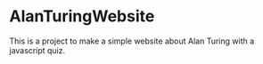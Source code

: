 # AlanTuringWebsite
This is a project to make a simple website about Alan Turing with a javascript quiz.
